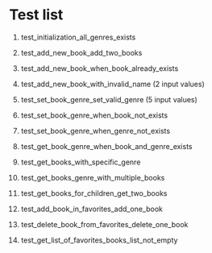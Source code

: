 # Test list

1. test_initialization_all_genres_exists


2. test_add_new_book_add_two_books
3. test_add_new_book_when_book_already_exists
4. test_add_new_book_with_invalid_name (2 input values)


5. test_set_book_genre_set_valid_genre (5 input values)
6. test_set_book_genre_when_book_not_exists
7. test_set_book_genre_when_genre_not_exists


8. test_get_book_genre_when_book_and_genre_exists


9. test_get_books_with_specific_genre


10. test_get_books_genre_with_multiple_books

11. test_get_books_for_children_get_two_books


12. test_add_book_in_favorites_add_one_book


13. test_delete_book_from_favorites_delete_one_book


14. test_get_list_of_favorites_books_list_not_empty